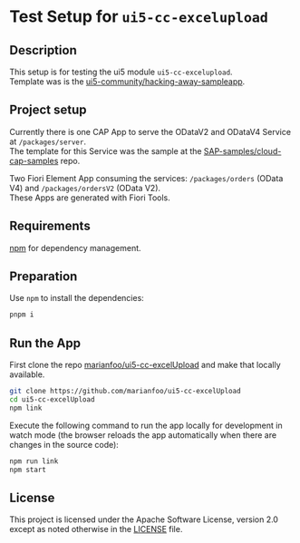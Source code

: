 # Test Setup for `ui5-cc-excelupload`

## Description

This setup is for testing the ui5 module `ui5-cc-excelupload`.  
Template was is the [ui5-community/hacking-away-sampleapp](https://github.com/ui5-community/hacking-away-sampleapp). 

## Project setup

Currently there is one CAP App to serve the ODataV2 and ODataV4 Service at `/packages/server`.  
The template for this Service was the sample at the [SAP-samples/cloud-cap-samples](https://github.com/SAP-samples/cloud-cap-samples/tree/main/orders) repo. 

Two Fiori Element App consuming the services: `/packages/orders` (OData V4) and `/packages/ordersV2` (OData V2).  
These Apps are generated with Fiori Tools.

## Requirements

[npm](https://www.npmjs.com/) for dependency management.

## Preparation

Use `npm` to install the dependencies:

```sh
pnpm i
```

## Run the App

First clone the repo  [marianfoo/ui5-cc-excelUpload](https://github.com/marianfoo/ui5-cc-excelUpload) and make that locally available.
```sh
git clone https://github.com/marianfoo/ui5-cc-excelUpload
cd ui5-cc-excelUpload
npm link
```


Execute the following command to run the app locally for development in watch mode (the browser reloads the app automatically when there are changes in the source code):

```sh
npm run link
npm start
```


## License

This project is licensed under the Apache Software License, version 2.0 except as noted otherwise in the [LICENSE](LICENSE) file.
